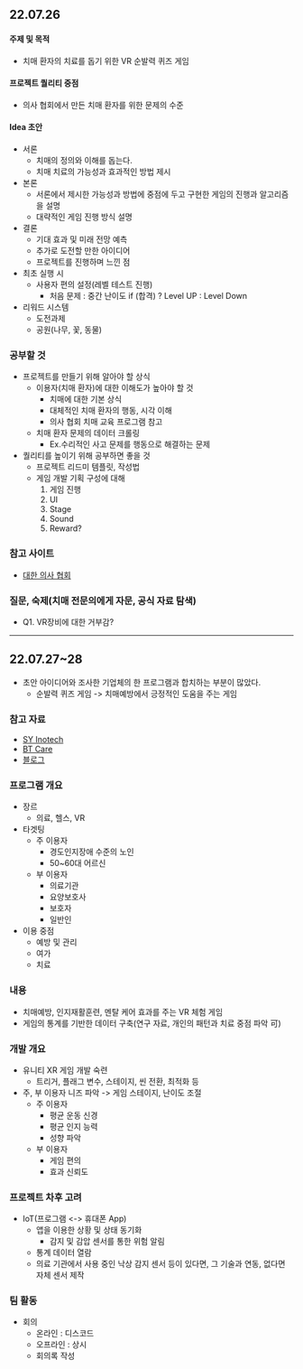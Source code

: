## 22.07.26

#### 주제 및 목적
- 치매 환자의 치료를 돕기 위한 VR 순발력 퀴즈 게임

#### 프로젝트 퀄리티 중점
- 의사 협회에서 만든 치매 환자를 위한 문제의 수준

#### Idea 초안
- 서론
  - 치매의 정의와 이해를 돕는다.
  - 치매 치료의 가능성과 효과적인 방법 제시
- 본론
  - 서론에서 제시한 가능성과 방법에 중점에 두고 구현한 게임의 진행과 알고리즘을 설명
  - 대략적인 게임 진행 방식 설명
- 결론
  - 기대 효과 및 미래 전망 예측
  - 추가로 도전할 만한 아이디어
  - 프로젝트를 진행하며 느낀 점
- 최초 실행 시
  - 사용자 편의 설정(레벨 테스트 진행)
    - 처음 문제 : 중간 난이도 if (합격) ? Level UP : Level Down
- 리워드 시스템
  - 도전과제
  - 공원(나무, 꽃, 동물)

### 공부할 것
- 프로젝트를 만들기 위해 알아야 할 상식
  - 이용자(치매 환자)에 대한 이해도가 높아야 할 것
    - 치매에 대한 기본 상식
    - 대체적인 치매 환자의 행동, 시각 이해
    - 의사 협회 치매 교육 프로그램 참고
  - 치매 환자 문제의 데이터 크롤링
    - Ex.수리적인 사고 문제를 행동으로 해결하는 문제
- 퀄리티를 높이기 위해 공부하면 좋을 것
  - 프로젝트 리드미 템플릿, 작성법
  - 게임 개발 기획 구성에 대해
    1. 게임 진행
    2. UI
    3. Stage
    4. Sound
    5. Reward?

### 참고 사이트
- [대한 의사 협회](http://www.kma.org/)

### 질문, 숙제(치매 전문의에게 자문, 공식 자료  탐색)
- Q1. VR장비에 대한 거부감?

* * *

## 22.07.27~28
- 초안 아이디어와 조사한 기업체의 한 프로그램과 합치하는 부분이 많았다.
  - 순발력 퀴즈 게임 -> 치매예방에서 긍정적인 도움을 주는 게임
  
### 참고 자료
- [SY Inotech](https://www.syino.com/)
- [BT Care](http://btcare.co.kr/)
- [블로그](https://blog.naver.com/syinotech/222829693088)

### 프로그램 개요
- 장르
  - 의료, 헬스, VR
- 타겟팅
  - 주 이용자
    - 경도인지장애 수준의 노인
    - 50~60대 어르신
  - 부 이용자
    - 의료기관
    - 요양보호사
    - 보호자
    - 일반인
- 이용 중점
  - 예방 및 관리
  - 여가
  - 치료

### 내용
  - 치매예방, 인지재활훈련, 멘탈 케어 효과를 주는 VR 체험 게임
  - 게임의 통계를 기반한 데이터 구축(연구 자료, 개인의 패턴과 치료 중점 파악 可)

### 개발 개요
  - 유니티 XR 게임 개발 숙련
    - 트리거, 플래그 변수, 스테이지, 씬 전환, 최적화 등
  - 주, 부 이용자 니즈 파악 -> 게임 스테이지, 난이도 조절
    - 주 이용자
      - 평균 운동 신경
      - 평균 인지 능력
      - 성향 파악
    - 부 이용자
      - 게임 편의
      - 효과 신뢰도

### 프로젝트 차후 고려
- IoT(프로그램 <-> 휴대폰 App)
  - 앱을 이용한 상황 및 상태 동기화
    - 감지 및 감압 센서를 통한 위험 알림
  - 통계 데이터 열람
  - 의료 기관에서 사용 중인 낙상 감지 센서 등이 있다면, 그 기술과 연동, 없다면 자체 센서 제작

### 팀 활동
- 회의
  - 온라인 : 디스코드
  - 오프라인 : 상시
  - 회의록 작성

